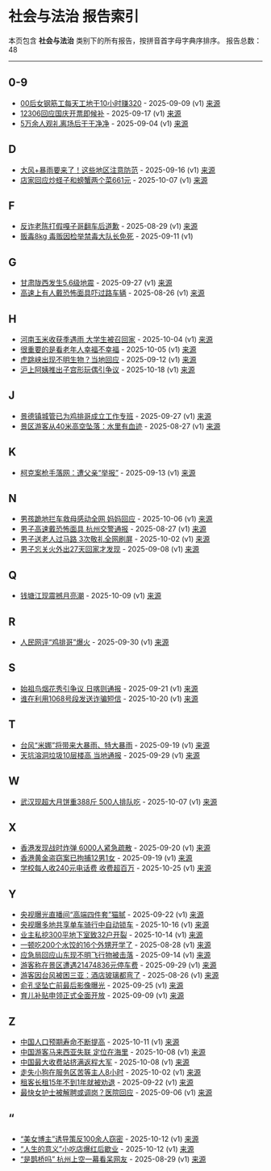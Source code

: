 # 社会与法治 报告索引

本页包含 **社会与法治** 类别下的所有报告，按拼音首字母字典序排序。
报告总数：48

---

## 0-9

- [00后女钢筋工每天工地干10小时赚320](00hou-nu-gang-jin-gong-mei-tian-gong-di-gan-10xiao-shi-zhuan-320-2025-09-09--v1.md) - 2025-09-09 (v1) [来源](https://www.baidu.com/s?wd=00%E5%90%8E%E5%A5%B3%E9%92%A2%E7%AD%8B%E5%B7%A5%E6%AF%8F%E5%A4%A9%E5%B7%A5%E5%9C%B0%E5%B9%B210%E5%B0%8F%E6%97%B6%E8%B5%9A320&sa=fyb_news&rsv_dl=fyb_news)
- [12306回应国庆开票即候补](12306hui-ying-guo-qing-kai-piao-ji-hou-bu-2025-09-17--v1.md) - 2025-09-17 (v1) [来源](https://www.baidu.com/s?wd=12306%E5%9B%9E%E5%BA%94%E5%9B%BD%E5%BA%86%E5%BC%80%E7%A5%A8%E5%8D%B3%E5%80%99%E8%A1%A5&sa=fyb_news&rsv_dl=fyb_news)
- [5万余人观礼离场后干干净净](5mo-yu-ren-guan-li-chi-chang-hou-gan-gan-jing-jing-2025-09-04--v1.md) - 2025-09-04 (v1) [来源](https://www.baidu.com/s?wd=5%E4%B8%87%E4%BD%99%E4%BA%BA%E8%A7%82%E7%A4%BC%E7%A6%BB%E5%9C%BA%E5%90%8E%E5%B9%B2%E5%B9%B2%E5%87%80%E5%87%80&sa=fyb_news&rsv_dl=fyb_news)

## D

- [大风+暴雨要来了！这些地区注意防范](da-feng-bao-yu-yao-lai-liao-zhe-xie-di-qu-zhu-yi-fang-fan-2025-09-16--v1.md) - 2025-09-16 (v1) [来源](https://www.baidu.com/s?wd=%E5%A4%A7%E9%A3%8E%2B%E6%9A%B4%E9%9B%A8%E8%A6%81%E6%9D%A5%E4%BA%86%EF%BC%81%E8%BF%99%E4%BA%9B%E5%9C%B0%E5%8C%BA%E6%B3%A8%E6%84%8F%E9%98%B2%E8%8C%83&sa=fyb_news&rsv_dl=fyb_news)
- [店家回应炒蛏子和螃蟹两个菜661元](dian-jia-hui-ying-chao-cheng-zi-he-pang-xie-liang-ge-cai-661yuan-2025-10-07--v1.md) - 2025-10-07 (v1) [来源](https://www.baidu.com/s?wd=%E5%BA%97%E5%AE%B6%E5%9B%9E%E5%BA%94%E7%82%92%E8%9B%8F%E5%AD%90%E5%92%8C%E8%9E%83%E8%9F%B9%E4%B8%A4%E4%B8%AA%E8%8F%9C661%E5%85%83&sa=fyb_news&rsv_dl=fyb_news)

## F

- [反诈老陈打假嘎子哥翻车后道歉](fan-zha-lao-chen-da-jia-ga-zi-ge-fan-che-hou-dao-qian-2025-08-29--v1.md) - 2025-08-29 (v1) [来源](https://www.baidu.com/s?wd=%E5%8F%8D%E8%AF%88%E8%80%81%E9%99%88%E6%89%93%E5%81%87%E5%98%8E%E5%AD%90%E5%93%A5%E7%BF%BB%E8%BD%A6%E5%90%8E%E9%81%A8%E6%AD%89&sa=fyb_news&rsv_dl=fyb_news)
- [贩毒8kg 毒贩因检举禁毒大队长免死](fan-du-8kg-du-fan-yin-jian-ju-jin-du-da-dui-chang-mian-si-2025-09-11--v1.md) - 2025-09-11 (v1)

## G

- [甘肃陇西发生5.6级地震](gan-su-long-xi-fa-sheng-5-6ji-di-zhen-2025-09-27--v1.md) - 2025-09-27 (v1) [来源](https://www.baidu.com/s?wd=%E7%94%98%E8%82%83%E9%99%87%E8%A5%BF%E5%8F%91%E7%94%9F5.6%E7%BA%A7%E5%9C%B0%E9%9C%87&sa=fyb_news&rsv_dl=fyb_news)
- [高速上有人戴恐怖面具吓过路车辆](gao-su-shang-you-ren-dai-kong-bu-mian-ju-xia-guo-lu-che-liang-2025-08-26--v1.md) - 2025-08-26 (v1) [来源](https://www.baidu.com/s?wd=%E9%AB%98%E9%80%9F%E4%B8%8A%E6%9C%89%E4%BA%BA%E6%88%B4%E6%81%90%E5%90%AB%E9%9D%A2%E5%85%B7%E5%90%93%E8%BF%87%E8%B7%AF%E8%BD%A6%E8%BE%86&sa=fyb_news&rsv_dl=fyb_news)

## H

- [河南玉米收获季遇雨 大学生被召回家](he-nan-yu-mi-shou-huo-ji-yu-yu-da-xue-sheng-bei-zhao-hui-jia-2025-10-04--v1.md) - 2025-10-04 (v1) [来源](https://www.baidu.com/s?wd=%E6%B2%B3%E5%8D%97%E7%8E%89%E7%B1%B3%E6%94%B6%E8%8E%B7%E5%AD%A3%E9%81%87%E9%9B%A8+%E5%A4%A7%E5%AD%A6%E7%94%9F%E8%A2%AB%E5%8F%AC%E5%9B%9E%E5%AE%B6&sa=fyb_news&rsv_dl=fyb_news)
- [很重要的是看老年人幸福不幸福](hen-zhong-yao-de-shi-kan-lao-nian-ren-xing-fu-bu-xing-fu-2025-10-05--v1.md) - 2025-10-05 (v1) [来源](https://www.baidu.com/s?wd=%E5%BE%88%E9%87%8D%E8%A6%81%E7%9A%84%E6%98%AF%E7%9C%8B%E8%80%81%E5%B9%B4%E4%BA%BA%E5%B9%B8%E7%A6%8F%E4%B8%8D%E5%B9%B8%E4%B8%8D%E5%B9%B8&sa=fyb_news&rsv_dl=fyb_news)
- [虎跳峡出现不明生物？当地回应](hu-tiao-xia-chu-xian-bu-ming-sheng-wu-dang-di-hui-ying-2025-09-12--v1.md) - 2025-09-12 (v1) [来源](https://www.baidu.com/s?wd=%E8%99%8E%E8%B7%B3%E5%B3%A1%E5%87%BA%E7%8E%B0%E4%B8%8D%E6%98%8E%E7%89%A9%EF%BC%9F%E5%BD%93%E5%9C%B0%E5%9B%9E%E5%BA%94&sa=fyb_news&rsv_dl=fyb_news)
- [沪上阿姨推出子宫形玩偶引争议](hu-shang-a-yi-tui-chu-zi-gong-xing-wan-ou-yin-zheng-yi-2025-10-18--v1.md) - 2025-10-18 (v1) [来源](https://www.baidu.com/s?wd=%E6%B2%B8%E4%B8%8A%E9%98%BF%E5%A7%A8%E6%8E%A8%E5%87%BA%E5%AD%90%E5%AE%AB%E5%BD%A2%E7%8E%A9%E5%81%B6%E5%BC%95%E4%BA%89%E8%AE%AE&sa=fyb_news&rsv_dl=fyb_news)

## J

- [景德镇城管已为鸡排哥成立工作专班](jing-de-zhen-cheng-guan-yi-wei-ji-pai-ge-cheng-li-gong-zuo-zhuan-ban-2025-09-27--v1.md) - 2025-09-27 (v1) [来源](https://www.baidu.com/s?wd=%E6%99%AF%E5%BE%B7%E9%95%87%E5%9F%8E%E7%AE%A1%E5%B7%B2%E4%B8%BA%E9%B8%A1%E6%8E%92%E5%93%A5%E6%88%90%E7%AB%8B%E5%B7%A5%E4%BD%9C%E4%B8%93%E7%8F%AD&sa=fyb_news&rsv_dl=fyb_news)
- [景区游客从40米高空坠落：水里有血迹](jing-qu-you-ke-cong-40mi-gao-kong-zhui-luo-shui-li-you-xie-ji-2025-08-27--v1.md) - 2025-08-27 (v1) [来源](https://www.baidu.com/s?wd=%E6%99%AF%E5%8C%BA%E6%B8%B8%E5%AE%A2%E4%BB%8E40%E7%B1%B3%E9%AB%98%E7%A9%BA%E5%9D%A0%E8%90%BD%EF%BC%9A%E6%B0%B4%E9%87%8C%E6%9C%89%E8%A1%80%E8%BF%B9&sa=fyb_news&rsv_dl=fyb_news)

## K

- [柯克案枪手落网：遭父亲“举报”](ke-ke-an-qiang-shou-luo-wang-zao-fu-qin-ju-bao-2025-09-13--v1.md) - 2025-09-13 (v1) [来源](https://www.baidu.com/s?wd=%E6%9F%AF%E5%85%8B%E6%A1%88%E6%9E%AA%E6%89%8B%E8%90%BD%E7%BD%91%EF%BC%9A%E9%81%AD%E7%88%B6%E4%BA%B2%E2%80%9C%E4%B8%BE%E6%8A%A5%E2%80%9D&sa=fyb_news&rsv_dl=fyb_news)

## N

- [男孩跪地拦车救母感动全网 妈妈回应](nan-hai-gui-di-lan-che-jiu-mu-gan-dong-quan-wang-ma-ma-hui-ying-2025-10-06--v1.md) - 2025-10-06 (v1) [来源](https://www.baidu.com/s?wd=%E7%94%B7%E5%AD%90%E8%B7%AA%E5%9C%B0%E6%8B%A6%E8%BD%A6%E6%95%91%E6%AF%8D%E6%84%9F%E5%8A%A8%E5%85%A8%E7%BD%91+%E5%A6%88%E5%A6%88%E5%9B%9E%E5%BA%94&sa=fyb_news&rsv_dl=fyb_news)
- [男子高速戴恐怖面具 杭州交警通报](nan-zi-gao-su-dai-kong-bu-mian-ju-hang-zhou-jiao-jing-tong-bao-2025-08-27--v1.md) - 2025-08-27 (v1) [来源](https://www.baidu.com/s?wd=%E7%94%B7%E5%AD%90%E9%AB%98%E9%80%9F%E6%88%B4%E6%81%90%E6%80%96%E9%9D%A2%E5%85%B7+%E6%9D%AD%E5%B7%9E%E4%BA%A4%E8%AD%A6%E9%80%9A%E6%8A%A5&sa=fyb_news&rsv_dl=fyb_news)
- [男子送老人过马路 3次敬礼全网刷屏](nan-zi-song-lao-ren-guo-ma-lu-3ci-jing-li-quan-wang-shua-ping-2025-10-02--v1.md) - 2025-10-02 (v1) [来源](https://www.baidu.com/s?wd=%E7%94%B7%E5%AD%90%E9%80%81%E8%80%81%E4%BA%BA%E8%BF%87%E9%A9%AC%E8%B7%AF+3%E6%AC%A1%E6%95%AC%E7%A4%BC%E5%85%A8%E7%BD%91%E5%88%B7%E5%B1%8F&sa=fyb_news&rsv_dl=fyb_news)
- [男子忘关火外出27天回家才发现](nan-zi-wang-guan-huo-wai-chu-27tian-hui-jia-cai-fa-xian-2025-09-08--v1.md) - 2025-09-08 (v1) [来源](https://www.baidu.com/s?wd=%E7%94%B7%E5%AD%90%E5%BF%98%E5%85%B3%E7%81%AB%E5%A4%96%E5%87%BA27%E5%A4%A9%E5%9B%9E%E5%AE%B6%E6%89%8D%E5%8F%91%E7%8E%B0&sa=fyb_news&rsv_dl=fyb_news)

## Q

- [钱塘江现震撼月亮潮](qian-tang-jiang-xian-zhen-han-yue-liang-chao-2025-10-09--v1.md) - 2025-10-09 (v1) [来源](https://www.baidu.com/s?wd=%E9%92%B1%E5%A1%98%E6%B1%9F%E7%8E%B0%E9%9C%87%E6%92%BC%E6%9C%88%E4%BA%AE%E6%BD%AE&sa=fyb_news&rsv_dl=fyb_news)

## R

- [人民网评“鸡排哥”爆火](ren-min-wang-ping-ji-pai-ge-bao-huo-2025-09-30--v1.md) - 2025-09-30 (v1) [来源](https://www.baidu.com/s?wd=%E4%BA%BA%E6%B0%91%E7%BD%91%E8%AF%84%E2%80%9C%E9%B8%A1%E6%8E%92%E5%93%A5%E2%80%9D%E7%88%86%E7%81%AB&sa=fyb_news&rsv_dl=fyb_news)

## S

- [始祖鸟烟花秀引争议 日喀则通报](shi-zu-niao-yan-hua-xiu-yin-zheng-yi-ri-ke-ze-tong-bao-2025-09-21--v1.md) - 2025-09-21 (v1) [来源](https://www.baidu.com/s?wd=%E5%A7%8B%E7%A5%96%E9%B8%9F%E7%83%9F%E8%8A%B1%E7%A7%91%E5%BC%95%E4%BA%89%E8%AE%AE+%E6%97%A5%E5%96%80%E5%88%99%E9%80%9A%E6%8A%A5&sa=fyb_news&rsv_dl=fyb_news)
- [谁在利用1068号段发送诈骗短信](shui-zai-li-yong-1068hao-duan-fa-song-zha-pian-duan-xin-2025-10-20--v1.md) - 2025-10-20 (v1) [来源](https://www.baidu.com/s?wd=%E8%B0%81%E5%9C%A8%E5%88%A9%E7%94%A81068%E5%8F%B7%E6%AE%B5%E5%8F%91%E9%80%81%E8%AF%88%E9%AA%97%E7%9F%AD%E4%BF%A1&sa=fyb_news&rsv_dl=fyb_news)

## T

- [台风“米娜”将带来大暴雨、特大暴雨](tai-feng-mi-nuo-jiang-dai-lai-da-bao-yu-te-da-bao-yu-2025-09-19--v1.md) - 2025-09-19 (v1) [来源](https://www.baidu.com/s?wd=%E5%8F%B0%E9%A3%8E%E2%80%9C%E7%B1%B3%E5%A8%9C%E2%80%9D%E5%B0%86%E5%B8%A6%E6%9D%A5%E5%A4%A7%E6%9A%B4%E9%9B%A8%E3%80%81%E7%89%B9%E5%A4%A7%E6%9A%B4%E9%9B%A8&sa=fyb_news&rsv_dl=fyb_news)
- [天坑溶洞垃圾10层楼高 当地通报](tian-keng-rong-dong-la-ji-10ceng-lou-gao-dang-di-tong-bao-2025-09-29--v1.md) - 2025-09-29 (v1) [来源](https://www.baidu.com/s?wd=%E5%A4%A9%E5%9D%91%E6%BA%B6%E6%B4%9E%E5%9E%83%E5%9C%BE10%E5%B1%82%E6%A5%BC%E9%AB%98+%E5%BD%93%E5%9C%B0%E9%80%9A%E6%8A%A5&sa=fyb_news&rsv_dl=fyb_news)

## W

- [武汉现超大月饼重388斤 500人排队吃](wu-yi-xian-chao-da-yue-bing-zhong-388jin-500ren-pai-dui-chi-2025-10-07--v1.md) - 2025-10-07 (v1) [来源](https://www.baidu.com/s?wd=%E6%AD%A6%E6%B1%89%E7%8E%B0%E8%B6%85%E5%A4%A7%E6%9C%88%E9%A5%BC%E9%87%8D388%E6%96%A4+500%E4%BA%BA%E6%8E%92%E9%98%9F%E5%90%83&sa=fyb_news&rsv_dl=fyb_news)

## X

- [香港发现战时炸弹 6000人紧急疏散](xiang-gang-fa-xian-zhan-shi-zha-dan-6000ren-jin-ji-shu-san-2025-09-20--v1.md) - 2025-09-20 (v1) [来源](https://www.baidu.com/s?wd=%E9%A6%99%E6%B8%AF%E5%8F%91%E7%8E%B0%E6%88%98%E6%97%B6%E7%82%B8%E5%BC%B9+6000%E4%BA%BA%E7%B4%A7%E6%80%A5%E7%96%8F%E6%95%A3&sa=fyb_news&rsv_dl=fyb_news)
- [香港黄金盗窃案已拘捕12男1女](xiang-gang-huang-jin-dao-qie-an-yi-ju-bu-12nan-1nu-2025-09-19--v1.md) - 2025-09-19 (v1) [来源](https://www.baidu.com/s?wd=%E9%A6%99%E6%B8%AF%E9%BB%84%E9%87%91%E7%9B%97%E7%AA%83%E6%A1%88%E5%B7%B2%E6%8B%A3%E6%8D%9512%E7%94%B71%E5%A5%B3&sa=fyb_news&rsv_dl=fyb_news)
- [学校每人收240元电话费 收费超百万](xue-xiao-mei-ren-shou-240yuan-dian-hua-fei-shou-fei-chao-bai-mo-2025-10-25--v1.md) - 2025-10-25 (v1) [来源](https://www.baidu.com/s?wd=%E5%AD%A6%E6%A0%A1%E6%AF%8F%E4%BA%BA%E6%94%B6240%E5%85%83%E7%94%B5%E8%AF%9D%E8%B4%B9+%E6%94%B6%E8%B4%B9%E8%B6%85%E7%99%BE%E4%B8%87&sa=fyb_news&rsv_dl=fyb_news)

## Y

- [央视曝光直播间“高端四件套”猫腻](yang-shi-pu-guang-zhi-bo-jian-gao-duan-si-jian-tao-mao-ni-2025-09-22--v1.md) - 2025-09-22 (v1) [来源](https://www.baidu.com/s?wd=%E5%A4%AE%E8%A7%86%E6%9B%9D%E5%85%89%E7%9B%B4%E6%92%AD%E9%97%B4%E2%80%9C%E9%AB%98%E7%AB%AF%E5%9B%9B%E4%BB%B6%E5%A5%97%E2%80%9D%E7%8C%AB%E8%85%BB&sa=fyb_news&rsv_dl=fyb_news)
- [央视曝多地共享单车骑行中自动锁车](yang-shi-pu-duo-di-gong-xiang-dan-che-qi-xing-zhong-zi-dong-suo-che-2025-10-16--v1.md) - 2025-10-16 (v1) [来源](https://www.baidu.com/s?wd=%E5%A4%AE%E8%A7%86%E6%9B%9D%E5%A4%9A%E5%9C%B0%E5%85%B1%E4%BA%AB%E5%8D%95%E8%BD%A6%E9%AA%91%E8%A1%8C%E4%B8%AD%E8%87%AA%E5%8A%A8%E9%94%81%E8%BD%A6&sa=fyb_news&rsv_dl=fyb_news)
- [业主私挖300平地下室致32户开裂](ye-zhu-si-wa-300ping-di-xia-shi-zhi-32hu-kai-lie-2025-10-14--v1.md) - 2025-10-14 (v1) [来源](https://www.baidu.com/s?wd=%E4%B8%9A%E4%B8%BB%E7%A7%81%E6%8C%96300%E5%B9%B3%E5%9C%B0%E4%B8%8B%E5%AE%A4%E8%87%B432%E6%88%B7%E5%BC%80%E8%A3%82&sa=fyb_news&rsv_dl=fyb_news)
- [一顿吃200个水饺的16个外甥开学了](yi-dun-chi-200ge-shui-jiao-de-16ge-wai-sheng-kai-xue-liao-2025-08-28--v1.md) - 2025-08-28 (v1) [来源](https://www.baidu.com/s?wd=%E4%B8%80%E9%A1%BF%E5%90%83200%E4%B8%AA%E6%B0%B4%E9%A5%BA%E7%9A%8416%E4%B8%AA%E5%A4%96%E7%94%A5%E5%BC%80%E5%AD%A6%E4%BA%86&sa=fyb_news&rsv_dl=fyb_news)
- [应急局回应山东现不明飞行物被击落](ying-ji-ju-hui-ying-shan-dong-xian-bu-ming-fei-xing-wu-bei-ji-luo-2025-09-14--v1.md) - 2025-09-14 (v1) [来源](https://www.baidu.com/s?wd=%E5%BA%94%E6%80%A5%E5%B1%80%E5%9B%9E%E5%BA%94%E5%B1%B1%E4%B8%9C%E7%8E%B0%E4%B8%8D%E6%98%8E%E9%A3%9E%E8%A1%8C%E7%89%A9%E8%A2%AB%E5%87%BB%E8%90%BD&sa=fyb_news&rsv_dl=fyb_news)
- [游客称在景区遭遇21474836元停车费](you-ke-cheng-zai-jing-qu-zao-yu-21474836yuan-ting-che-fei-2025-09-29--v1.md) - 2025-09-29 (v1) [来源](https://www.baidu.com/s?wd=%E6%B8%B8%E5%AE%A2%E7%A7%B0%E5%9C%A8%E6%99%AF%E5%8C%BA%E9%81%AD%E9%81%8721474836%E5%85%83%E5%81%9C%E8%BD%A6%E8%B4%B9&sa=fyb_news&rsv_dl=fyb_news)
- [游客因台风被困三亚：酒店玻璃都弯了](you-ke-yin-tai-feng-bei-kun-san-ya-jiu-dian-bo-li-du-wan-liao-2025-08-26--v1.md) - 2025-08-26 (v1) [来源](https://www.baidu.com/s?wd=%E6%B8%B8%E5%AE%A2%E5%9B%A0%E5%8F%B0%E9%A3%8E%E8%A2%AB%E5%9B%B0%E4%B8%89%E4%BA%9A%EF%BC%9A%E9%85%92%E5%BA%97%E7%8E%BB%E7%92%83%E9%83%BD%E5%BC%AF%E4%BA%86&sa=fyb_news&rsv_dl=fyb_news)
- [俞孔坚坠亡前最后影像曝光](yu-kong-jian-zhui-wang-qian-zui-hou-ying-xiang-pu-guang-2025-09-25--v1.md) - 2025-09-25 (v1) [来源](https://www.baidu.com/s?wd=%E4%BF%9E%E5%AD%94%E5%9D%A0%E4%BA%A1%E5%89%8D%E6%9C%80%E5%90%8E%E5%BD%B1%E5%83%8F%E6%9B%9D%E5%85%89&sa=fyb_news&rsv_dl=fyb_news)
- [育儿补贴申领正式全面开放](yu-er-bu-tie-shen-ling-zheng-shi-quan-mian-kai-fang-2025-09-09--v1.md) - 2025-09-09 (v1) [来源](https://www.baidu.com/s?wd=%E8%82%B2%E5%84%BF%E8%A1%A5%E8%B4%B4%E7%94%B3%E9%A2%86%E6%AD%A3%E5%BC%8F%E5%85%A8%E9%9D%A2%E5%BC%80%E6%94%BE&sa=fyb_news&rsv_dl=fyb_news)

## Z

- [中国人口预期寿命不断提高](zhong-guo-ren-kou-yu-qi-shou-ming-bu-duan-ti-gao-2025-10-11--v1.md) - 2025-10-11 (v1) [来源](https://www.baidu.com/s?wd=%E4%B8%AD%E5%9B%BD%E4%BA%BA%E5%8F%A3%E9%A2%84%E6%9C%9F%E5%AF%BF%E5%91%BD%E4%B8%8D%E6%96%AD%E6%8F%90%E9%AB%98&sa=fyb_news&rsv_dl=fyb_news)
- [中国游客马来西亚失联 定位在海里](zhong-guo-you-ke-ma-lai-xi-ya-shi-lian-ding-wei-zai-hai-li-2025-10-08--v1.md) - 2025-10-08 (v1) [来源](https://www.baidu.com/s?wd=%E4%B8%AD%E5%9B%BD%E6%B8%B8%E5%AE%A2%E9%A9%AC%E6%9D%A5%E8%A5%BF%E4%BA%9A%E5%A4%B1%E8%81%94+%E5%AE%9A%E4%BD%8D%E5%9C%A8%E6%B5%B7%E9%87%8C&sa=fyb_news&rsv_dl=fyb_news)
- [中国最大收费站挤满返程大军](zhong-guo-zui-da-shou-fei-zhan-ji-man-fan-cheng-da-jun-2025-10-08--v1.md) - 2025-10-08 (v1) [来源](https://www.baidu.com/s?wd=%E4%B8%AD%E5%9B%BD%E6%9C%80%E5%A4%A7%E6%94%B6%E8%B4%B9%E7%AB%99%E6%8C%A4%E6%BB%A1%E8%BF%94%E7%A8%8B%E5%A4%A7%E5%86%9B&sa=fyb_news&rsv_dl=fyb_news)
- [走失小狗在服务区苦等主人8小时](zou-shi-xiao-gou-zai-fu-wu-qu-ku-deng-zhu-ren-8xiao-shi-2025-10-02--v1.md) - 2025-10-02 (v1) [来源](https://www.baidu.com/s?wd=%E8%B5%B0%E5%A4%B1%E5%B0%8F%E7%8B%97%E5%9C%A8%E6%9C%8D%E5%8A%A1%E5%8C%BA%E8%8B%A6%E7%AD%89%E4%B8%BB%E4%BA%BA8%E5%B0%8F%E6%97%B6&sa=fyb_news&rsv_dl=fyb_news)
- [租客长租15年不到1年就被劝退](zu-ke-chang-zu-15nian-bu-dao-1nian-jiu-bei-quan-tui-2025-09-22--v1.md) - 2025-09-22 (v1) [来源](https://www.baidu.com/s?wd=%E7%A7%9F%E5%AE%A2%E9%95%BF%E7%A7%9F15%E5%B9%B4%E4%B8%8D%E5%88%B01%E5%B9%B4%E5%B0%B1%E8%A2%AB%E5%8A%9D%E9%80%80&sa=fyb_news&rsv_dl=fyb_news)
- [最快女护士被解聘或调岗？医院回应](zui-kuai-nu-hu-shi-bei-jie-pin-huo-diao-gang-yi-yuan-hui-ying-2025-09-06--v1.md) - 2025-09-06 (v1) [来源](https://www.baidu.com/s?wd=%E6%9C%80%E5%BF%AB%E5%A5%B3%E6%8A%A4%E5%A3%AB%E8%A2%AB%E8%A7%A3%E8%81%98%E6%88%96%E8%B0%83%E5%B2%97%EF%BC%9F%E5%8C%BB%E9%99%A2%E5%9B%9E%E5%BA%94&sa=fyb_news&rsv_dl=fyb_news)

## “

- [“美女博主”诱导策反100余人窃密](mei-nu-bo-zhu-you-dao-ce-fan-100yu-ren-qie-mi-2025-10-12--v1.md) - 2025-10-12 (v1) [来源](https://www.baidu.com/s?wd=%E2%80%9C%E7%BE%8E%E5%A5%B3%E5%8D%9A%E4%B8%BB%E2%80%9D%E8%AF%B1%E5%AF%BC%E7%AD%96%E5%8F%8D100%E4%BD%99%E4%BA%BA%E7%AA%83%E5%AF%86&sa=fyb_news&rsv_dl=fyb_news)
- [“人生的意义”小吃店爆红后歇业](ren-sheng-de-yi-yi-xiao-chi-dian-bao-hong-hou-xie-ye-2025-10-12--v1.md) - 2025-10-12 (v1) [来源](https://www.baidu.com/s?wd=%E2%80%9C%E4%BA%BA%E7%94%9F%E7%9A%84%E6%84%8F%E4%B9%89%E2%80%9D%E5%B0%8F%E5%90%83%E5%BA%97%E7%88%86%E7%BA%A2%E5%90%8E%E6%AD%87%E4%B8%9A&sa=fyb_news&rsv_dl=fyb_news)
- [“是鹊桥吗” 杭州上空一幕看呆网友](shi-que-qiao-ma-hang-zhou-shang-kong-yi-mu-kan-ai-wang-you-2025-08-29--v1.md) - 2025-08-29 (v1) [来源](https://www.baidu.com/s?wd=%E2%80%9C%E6%98%AF%E9%B9%8A%E6%A1%A5%E5%90%97%E2%80%9D+%E6%9D%AD%E5%B7%9E%E4%B8%8A%E7%A9%BA%E4%B8%80%E5%B9%97%E7%9C%8B%E5%91%86%E7%BD%91%E5%8F%8B&sa=fyb_news&rsv_dl=fyb_news)
